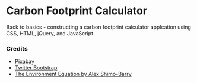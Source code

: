# Carbon Footprint Calculator

Back to basics - constructing a carbon footprint calculator applcation using CSS, HTML, jQuery, and JavaScript.

### Credits

* [Pixabay](https://pixabay.com/)
* [Twitter Bootstrap](http://getbootstrap.com/)
* [The Environment Equation by Alex Shimo-Barry](https://www.amazon.com/Environment-Equation-Factors-Subract-Footprint/dp/B0048ELDD2)


